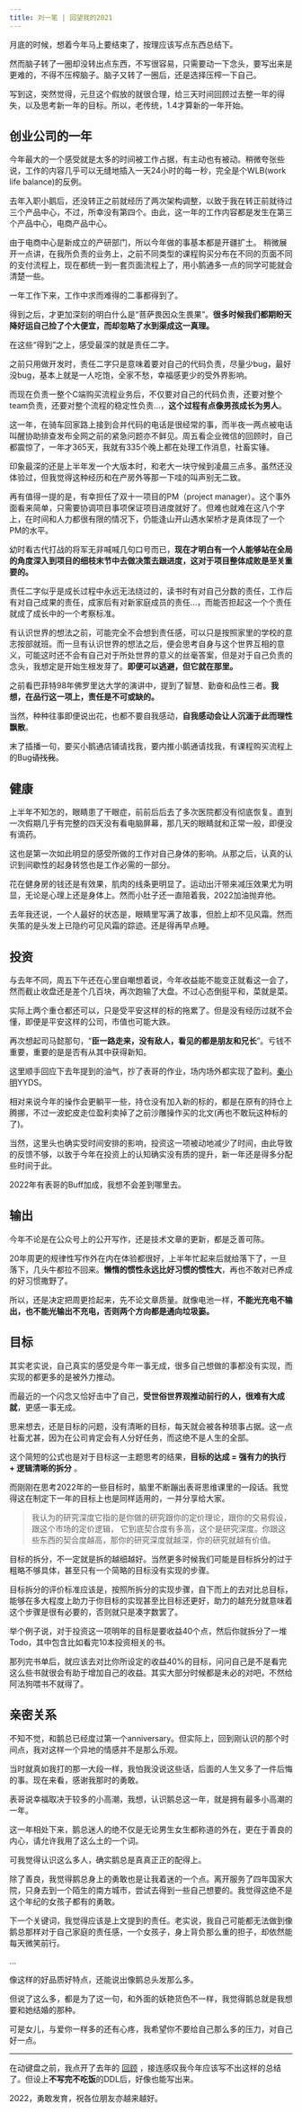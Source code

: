 ```yaml
---
title: 刘一笔 | 回望我的2021
---
```

月底的时候，想着今年马上要结束了，按理应该写点东西总结下。

然而脑子转了一圈却没转出点东西，不写很容易，只需要动一下念头，要写出来是更难的，不得不压榨脑子。脑子又转了一圈后，还是选择压榨一下自己。

写到这，突然觉得，元旦这个假放的就很合理，给三天时间回顾过去整一年的得失，以及思考新一年的目标。所以，老传统，1.4才算新的一年开始。

## 创业公司的一年
今年最大的一个感受就是太多的时间被工作占据，有主动也有被动。稍微夸张些说，工作的内容几乎可以无缝地插入一天24小时的每一秒，完全是个WLB(work life balance)的反例。

去年入职小鹅后，还没转正之前就经历了两次架构调整，以致于我在转正前就待过三个产品中心，不过，所幸没有第四个。由此，这一年的工作内容都是发生在第三个产品中心，电商产品中心。

由于电商中心是新成立的产研部门，所以今年做的事基本都是开疆扩土。 稍微展开一点讲，在我所负责的业务上，之前不同类型的课程购买分布在不同的页面不同的支付流程上，现在都统一到一套页面流程上了，用小鹅通多一点的同学可能就会清楚一些。

一年工作下来，工作中求而难得的二事都得到了。

得到之后，才更加深刻的明白什么是“菩萨畏因众生畏果”。**很多时候我们都期盼天降好运自己捡了个大便宜，而却忽略了水到渠成这一真理。**

在这些“得到”之上，感受最深的就是责任二字。

之前只用做开发时，责任二字只是意味着要对自己的代码负责，尽量少bug，最好没bug，基本上就是一人吃饱，全家不愁，幸福感更少的受外界影响。

而现在负责一整个C端购买流程业务后，不仅要对自己的代码负责，还要对整个team负责，还要对整个流程的稳定性负责...，**这个过程有点像男孩成长为男人**。

这一年，在骑车回家路上接到合并代码的电话是很经常的事，而半夜一两点被电话叫醒协助排查发布全网之前的紧急问题亦不鲜见。周五看企业微信的回顾时，自己都震惊了，一年才365天，我就有335个晚上都在处理工作消息，社畜实锤。

印象最深的还是上半年发一个大版本时，和老大一块守候到凌晨三点多。虽然还没体验过，但我觉得这种经历和在产房外等那一下哇的叫声别无二致。

再有值得一提的是，有幸担任了双十一项目的PM（project manager）。这个事外面看来简单，只需要协调项目事项保证项目进度就好了。但难也就难在这八个字上，在时间和人力都很有限的情况下，仍能逢山开山遇水架桥才是真体现了一个PM的水平。

幼时看古代打战的将军无非喊喊几句口号而已，**现在才明白有一个人能够站在全局的角度深入到项目的细枝末节中去做决策去跟进度，这对于项目整体成败是至关重要的。**

责任二字似乎是成长过程中永远无法绕过的，读书时有对自己分数的责任，工作后有对自己成果的责任，成家后有对新家庭成员的责任...，而能否担起这一个个责任就成了成长中的一个考察标准。

有认识世界的想法之前，可能完全不会想到责任感，可以只是按照家里的学校的意志按部就班。而一旦有认识世界的想法之后，便会思考自身与这个世界互相的意义，可能这时还不会有自己对于所处世界的意义的丝毫答案，但是对于自己负责的念头，我想定是开始生根发芽了。**即便可以逃避，但它就在那里。**

之前看巴菲特98年佛罗里达大学的演讲中，提到了智慧、勤奋和品性三者。**我想，在品行这一项上，责任是不可或缺的。**

当然，种种往事即便说出花，也都不要自我感动，**自我感动会让人沉湎于此而理性飘散**。

末了插播一句，要买小鹅通店铺请找我，要内推小鹅通请找我，有课程购买流程上的Bug~~请找我~~。


## 健康
上半年不知怎的，眼睛患了干眼症，前前后后去了多次医院都没有彻底恢复。直到一次假期几乎有完整的四天没有看电脑屏幕，那几天的眼睛就和正常一般，即便没有滴药。

这也是第一次如此明显的感受所做的工作对自己身体的影响。从那之后，认真的认识到间歇性的起身转悠也是工作必需的一部分。

花在健身房的钱还是有效果，肌肉的线条更明显了。运动出汗带来减压效果尤为明显，无论是心理上还是身体上。然而小肚子还一直陪着我，2022加油抛弃他。

去年我还说，一个人最好的状态是，眼睛里写满了故事，但脸上却不见风霜。然而失策的是头发上已隐约可见风霜的踪迹。还是得再早点睡。


## 投资
与去年不同，周五下午还在心里自嘲想着说，今年收益能不能变正就看这一会了，然而截止收盘还是差个几百块，再次跑输了大盘。不过心态倒挺平和，菜就是菜。

实际上两个重仓都还可以，只是受平安这样的标的拖累了。但是没有经历过就不会懂，即便是平安这样的公司，市值也可能大跌。

再次想起司马懿那句，“**臣一路走来，没有敌人，看见的都是朋友和兄长**”。亏钱不重要，重要的是是否有从其中获得新知。

这里顺手回应下去年提到的油气，抄了表哥的作业，场内场外都实现了盈利。[秦小明](https://mp.weixin.qq.com/s/sl7hNEZvo7rzhlW0fB463Q)YYDS。

相对来说今年的操作会更躺平一些，持仓没有加入新的标的，都是在原有的持仓上腾挪，不过一波蛇皮走位盈利卖掉了之前沙雕操作买的北文(再也不敢玩这种标的了)。

当然，这里头也确实受时间安排的影响，投资这一项被动地减少了时间，由此导致的反馈不够，以致于今年在投资上的认知确实没有质的提升，新一年还是得多分配些时间于此。

2022年有表哥的Buff加成，我想不会差到哪里去。

## 输出
今年不论是在公众号上的公开写作，还是技术文章的更新，都是乏善可陈。

20年周更的规律性写作外在内在体验都很好，上半年忙起来后就给落下了，一旦落下，几头牛都拉不回来。**懒惰的惯性永远比好习惯的惯性大**，再也不敢对已养成的好习惯撒野了。

所以，还是决定把周更捡起来，先不论文章质量。就像电池一样，**不能光充电不输出，也不能光输出不充电，否则两个方向都是通向垃圾篓。**


## 目标
其实老实说，自己真实的感受是今年一事无成，很多自己想做的事都没有实现，而实现的都更多的是被外力推动。

而最近的一个闪念又恰好击中了自己，**受世俗世界观推动前行的人，很难有大成就**，更感一事无成。

思来想去，还是目标的问题，没有清晰的目标，每天就会被各种琐事占据。这一点社畜尤甚，因为在公司肯定会有人分好任务，而这绝不是人生的全部。

这个简短的公式也是对于目标这一主题思考的结果，**目标的达成 = 强有力的执行 + 逻辑清晰的拆分** 。

而刚刚在思考2022年的一些目标时，脑里不断蹦出表哥思维课里的一段话。我觉得这在制定下一年的目标上也是同样适用的，一并分享给大家。

> 我认为的研究深度它指的是你做的研究跟你的定价理论，跟你的交易假设，跟这个市场的定价逻辑，
> 它到底契合度有多高，这个是研究深度。你跟这些东西的契合度越高，那你的研究深度就越深，你的研究就越有价值。

目标的拆分，不一定就是拆的越细越好。当然更多时候我们可能是目标拆分的过于粗略不够具体，甚至只有一个简略的目标没有实现的步骤。

目标拆分的评价标准应该是，按照所拆分的实现步骤，自下而上的去对比总目标，能够在多大程度上助力于你目标的实现甚至比目标还更好，助力的越充分就意味着这个步骤是很有必要的，否则就只是凑字数罢了。

举个例子说，对于投资这一项明年的目标是要收益40个点，然后你就拆分了一堆Todo，其中包含比如看完10本投资相关的书。

那列完书单后，就应该去对比你所设定的收益40%的目标，问问自己是不是看完这么些书就很会有助于增加自己的收益。其实大部分时候都是未必的对吧，不然给阿法狗喂书不就得了。

## 亲密关系
不知不觉，和鹅总已经度过第一个anniversary。但实际上，回到刚认识的那个时间点，我对这样一个异地的情感并不是那么乐观。

当时就真如我打的那一大段一样，我怕我没说这些话，后面的人生又多了一件后悔的事。现在来看，感谢我那时的勇敢。

表哥说幸福取决于较多的小高潮，我想，认识鹅总这一年，就是拥有最多小高潮的一年。

这一年相处下来，鹅总迷人的绝不仅是无论男生女生都称道的外在，更在于善良的内心，请允许我用了这么土的一个词。

可我觉得认识这么多人，确实鹅总是真真正正的配得上。

除了善良，我觉得鹅总身上的勇敢也是让我着迷的一个点。离开服务了四年国家大院，只身去到一个陌生的南方城市，尝试去得到一些自己想要的。我觉得这绝不是这个年纪的女孩子都有的勇敢。

下一个关键词，我觉得应该是上文提到的责任。老实说，我自己可能都无法做到像鹅总那样对于自己家庭的责任感，一个女孩子，身上背负那么重的担子，却依然能每天微笑前行。

...

像这样的好品质好特点，还能说出像鹅总头发那么多。

但说了这么多，都是为了这一句，和外面的妖艳货色不一样，我觉得鹅总就是我想要和她结婚的那种。

可是女儿，与爱你一样多的还有心疼，我希望你不要给自己那么多的压力，对自己好一点。



--- 



在动键盘之前，我点开了去年的 [回顾](https://mp.weixin.qq.com/s/WTgRhdkqGg0fKDhS-p0Diw) ，接连感叹我今年应该写不出这样的总结了。但设上**不写完不吃饭**的DDL后，好像也能写出来。



2022，勇敢发育，祝各位朋友亦越来越好。
